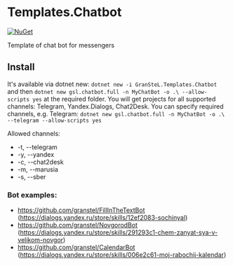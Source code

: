 # Templates.Chatbot
[![NuGet](https://buildstats.info/nuget/GranSteL.Templates.Chatbot)](https://www.nuget.org/packages/GranSteL.Templates.Chatbot)

Template of chat bot for messengers

Install
-------
It's available via dotnet new:
`dotnet new -i GranSteL.Templates.Chatbot`
and then `dotnet new gsl.chatbot.full -n MyChatBot -o .\ --allow-scripts yes` at the required folder. You will get projects for all supported channels: Telegram, Yandex.Dialogs, Chat2Desk. You can specify required channels, e.g. Telegram: `dotnet new gsl.chatbot.full -n MyChatBot -o .\ --telegram --allow-scripts yes`

Allowed channels:
* -t, --telegram
* -y, --yandex
* -c, --chat2desk
* -m, --marusia
* -s, --sber

### Bot examples:
- https://github.com/granstel/FillInTheTextBot (https://dialogs.yandex.ru/store/skills/12ef2083-sochinyal)
- https://github.com/granstel/NovgorodBot (https://dialogs.yandex.ru/store/skills/291293c1-chem-zanyat-sya-v-velikom-novgor)
- https://github.com/granstel/CalendarBot (https://dialogs.yandex.ru/store/skills/006e2c61-moj-rabochij-kalendar)
